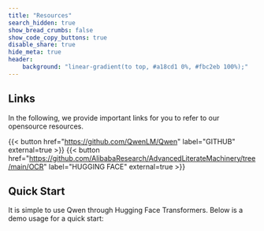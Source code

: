```yaml
---
title: "Resources"
search_hidden: true
show_bread_crumbs: false
show_code_copy_buttons: true
disable_share: true
hide_meta: true
header:
    background: "linear-gradient(to top, #a18cd1 0%, #fbc2eb 100%);"
---
```

## Links

In the following, we provide important links for you to refer to our opensource resources.




{{< button href="https://github.com/QwenLM/Qwen" label="GITHUB" external=true >}}
{{< button href="https://github.com/AlibabaResearch/AdvancedLiterateMachinery/tree/main/OCR" label="HUGGING FACE" external=true >}}

## Quick Start

It is simple to use Qwen through Hugging Face Transformers. Below is a demo usage for a quick start:
